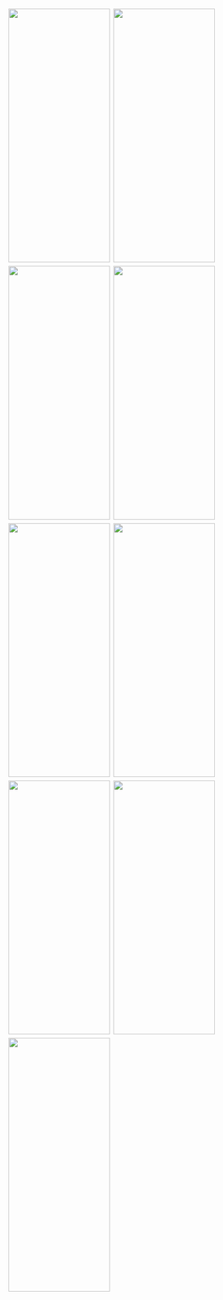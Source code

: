 
<h1 align=left>
<img src="https://i.postimg.cc/zB4SFvqr/IMG-20250303-WA0010.jpg" width="200" height="500" />
<img src="https://i.postimg.cc/jSR6XGYL/IMG-20250303-WA0011.jpg" width="200" height="500"/>
<img src="https://i.postimg.cc/3J5FykLj/IMG-20250303-WA0012.jpg" width="200" height="500"/>
<img src="https://i.postimg.cc/yYmX075M/IMG-20250303-WA0013.jpg" width="200" height="500"/>
<img src="https://i.postimg.cc/wMzJ2TWy/IMG-20250303-WA0027.jpg" width="200" height="500"/>
<img src="https://i.postimg.cc/VN6qyn6w/IMG-20250303-WA0015.jpg" width="200" height="500"/>
<img src="https://i.postimg.cc/43SzXy79/IMG-20250303-WA0016.jpg" width="200" height="500"/>
<img src="https://i.postimg.cc/GmvRwLzh/IMG-20250303-WA0026.jpg" width="200" height="500"/>
<img src="https://i.postimg.cc/RVR1PKxM/IMG-20250303-WA0028.jpg" width="200" height="500"/>
</h1>
